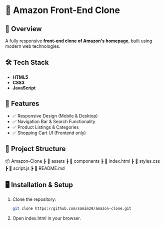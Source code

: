 # 🛒 Amazon Front-End Clone  

## 📌 Overview  
A fully responsive **front-end clone of Amazon's homepage**, built using modern web technologies.  

## 🛠 Tech Stack  
- **HTML5**  
- **CSS3**  
- **JavaScript**  

## 🚀 Features  
- ✅ Responsive Design (Mobile & Desktop)  
- ✅ Navigation Bar & Search Functionality  
- ✅ Product Listings & Categories  
- ✅ Shopping Cart UI (Frontend only)  

## 📂 Project Structure  
📦 Amazon-Clone
┣ 📂 assets
┣ 📂 components
┣ 📜 index.html
┣ 📜 styles.css
┣ 📜 script.js
┣ 📜 README.md


## 🖥 Installation & Setup  
1. Clone the repository:  
   ```bash
   git clone https://github.com/samim29/amazon-clone.git
2. Open index.html in your browser.
